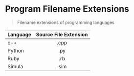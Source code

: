 # Program Filename Extensions

> Filename extensions of programming languages

| Language      | Source File Extension |
| ------------- |:---------------------:|
| c++           | .cpp                  |
| Python        | .py                   |
| Ruby 			| .rb 					|
| Simula        | .sim                  |
